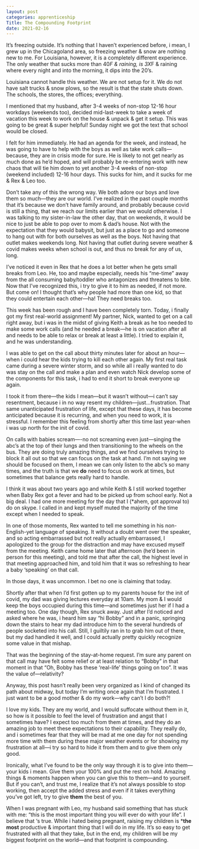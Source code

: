 ```yaml
---
layout: post 
categories: apprenticeship
Title: The Compounding Footprint
date: 2021-02-16
---
```


It’s freezing outside.  It’s nothing that I haven’t experienced before, i mean, I grew up in the Chicagoland area, so freezing weather & snow are nothing new to me.  For Louisiana, however, it is a completely different experience.  The only weather that sucks more than 40*F & raining, is 3X*F & raining where every night and into the morning, it dips into the 20’s.

Louisiana cannot handle this weather.  We are not setup for it.  We do not have salt trucks & snow plows, so the result is that the state shuts down.  The schools, the stores, the offices; everything.  

I mentioned that my husband, after 3-4 weeks of non-stop 12-16 hour workdays (weekends too), decided mid-last-week to take a week of vacation this week to work on the house & unpack & get it setup. This was going to be great & super helpful!  Sunday night we got the text that school would be closed.  

I felt for him immediately.  He had an agenda for the week, and instead, he was going to have to help with the boys as well as take work calls—because, they are in crisis mode for sure.  He is likely to not get nearly as much done as he’d hoped, and will probably be re-entering work with new chaos that will tie him down to yet another 3-4 weeks of non-stop (weekend included) 12-16 hour days.  This sucks for him, and it sucks for me & Rex & Leo too.

Don’t take any of this the wrong way.  We both adore our boys and love them so much—they are our world.  I’ve realized in the past couple months that it’s because we don’t have family around, and probably because covid is still a thing, that we reach our limits earlier than we would otherwise.  I was talking to my sister-in-law the other day, that on weekends, it would be nice to just be able to pop over to mom & dad’s house.  Not with the expectation that they would babysit, but just as a place to go and someone to hang out with for both ourselves as well as the boys.  Not having that outlet makes weekends long.  Not having that outlet during severe weather & covid makes weeks when school is out, and thus no break for any of us, long.  

I’ve noticed it even in Rex that he does a lot better when he gets small breaks from Leo.  He, too and maybe especially, needs his “me-time” away from the all consuming baby/toddler who antagonizes and threatens to bite.  Now that I’ve recognized this, i try to give it to him as needed, if not more.  But come on!  I thought that’s why people had more than one kid, so that they could entertain each other—ha!  They need breaks too.  

This week has been rough and I have been completely torn.  Today, i finally got my first real-world assignment!  My partner, Nick, wanted to get on a call right away, but i was in the midst of giving Keith a break as he too needed to make some work calls (and he needed a break—he is on vacation after all and needs to be able to relax or break at least a little).  I tried to explain it, and he was understanding.  

I was able to get on the call about thirty minutes later for about an hour—when i could hear the kids trying to kill each other again.  My first real task came during a severe winter storm, and so while all i really wanted to do was stay on the call and make a plan and even watch Nick develop some of the components for this task, i had to end it short to break everyone up again. 

I took it from there—the kids I mean—but it wasn’t without—i can’t say resentment, because i in no way resent my children—just...frustration.  That same unanticipated frustration of life, except that these days, it has become anticipated because it is recurring, and when you need to work, it is stressful.  I remember this feeling from shortly after this time last year-when i was up north for the init of covid.  

On calls with babies scream—-no not screaming even just—singing the abc’s at the top of their lungs and then transitioning to the wheels on the bus.  They are doing truly amazing things, and we find ourselves trying to block it all out so that we can focus on the task at hand.  I’m not saying we should be focused on them, I mean we can only listen to the abc’s so many times, and the truth is that we **do** need to focus on work at times, but sometimes that balance gets really hard to handle.

I think it was about two years ago and while Keith & I still worked together when Baby Rex got a fever and had to be picked up from school early.  Not a big deal.  I had one more meeting for the day that I (*ahem, got approval to) do on skype.  I called in and kept myself muted the majority of the time except when I needed to speak.  

In one of those moments, Rex wanted to tell me something in his non-English-yet language of speaking.  It without a doubt went over the speaker, and so acting embarrassed but not really actually embarrassed, I apologized to the group for the distraction and may have excused myself from the meeting.  Keith came home later that afternoon (he’d been in person for this meeting), and told me that after the call, the highest level in that meeting approached him, and told him that it was so refreshing to hear a baby ‘speaking’ on that call.  

In those days, it was uncommon.  I bet no one is claiming that today.  

Shortly after that  when I’d first gotten up to my parents house for the init of covid, my dad was giving lectures everyday at 10am.  My mom & I would keep the boys occupied during this time—and sometimes just her if I had a meeting too.  One day though, Rex snuck away.  Just after I’d noticed and asked where he was, i heard him say “hi Bobby” and in a panic, springing down the stairs to hear my dad introduce him to the several hundreds of people socketed into his call.  Still, I guiltily ran in to grab him out of there, but my dad handled it well, and I could actually pretty quickly recognize some value in that mishap.

That was the beginning of the stay-at-home request.  I’m sure any parent on that call may have felt some relief or at least relation to “Bobby” in that moment in that “Oh, Bobby has these ‘real-life’ things going on too”.  It was the value of—relativity?

Anyway, this post hasn’t really been very organized as I kind of changed its path about midway, but today I’m writing once again that I’m frustrated.  I just want to be a good mother & do my work—why can’t I do both?!

I love my kids.  They are my world, and I would suffocate without them in it, so how is it possible to feel the level of frustration and angst that I sometimes have?  I expect too much from them at times, and they do an amazing job to meet these expectations to their capability.  They really do, and i sometimes fear that they will be mad at me one day for not spending more time with them during these major weather events or for showing my frustration at all—i try so hard to hide it from them and to give them only good.  

Ironically, what I’ve found to be the only way through it is to give into them—your kids i mean.  Give them your 100% and put the rest on hold.  Amazing things & moments happen when you can give this to them—and to yourself.  But if you can’t, and trust me, I realize that it’s not always possible to stop working, then accept the added stress and even if it takes everything you’ve got left, try to give **them** the best of you.  

When I was pregnant with Leo, my husband said something that has stuck with me: “this is the most important thing you will ever do with your life”.  I believe that ‘s true.  While i hated being pregnant, raising my children is ***the most** productive & important thing that I will do in my life.  It’s so easy to get frustrated with all that they take, but in the end, my children will be my biggest footprint on the world—and that footprint is compounding. 



